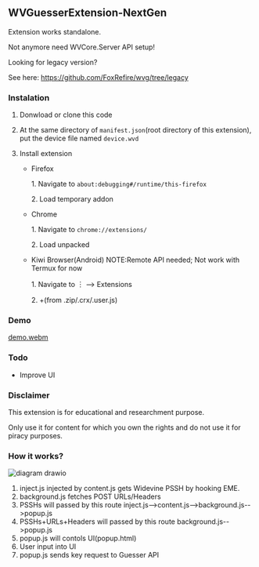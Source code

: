 ## WVGuesserExtension-NextGen
Extension works standalone.

Not anymore need WVCore.Server API setup!

Looking for legacy version?

See here: https://github.com/FoxRefire/wvg/tree/legacy

### Instalation

1. Donwload or clone this code
2. At the same directory of `manifest.json`(root directory of this extension), put the device file named `device.wvd`
3. Install extension
   
   * Firefox
     
     1\. Navigate to `about:debugging#/runtime/this-firefox`
     
     2\. Load temporary addon
   
   * Chrome

     1\. Navigate to `chrome://extensions/`

     2\. Load unpacked

   * Kiwi Browser(Android) NOTE:Remote API needed; Not work with Termux for now

     1\. Navigate to ︙ --> Extensions

     2\. \+(from .zip/.crx/.user.js)

### Demo
[demo.webm](https://github.com/FoxRefire/wvg/assets/155989196/f2f41e88-1fc5-4954-89d4-3dc4552258e2)


### Todo

* Improve UI

### Disclaimer

This extension is for educational and researchment purpose.

Only use it for content for which you own the rights and do not use it for piracy purposes.

### How it works?

![diagram drawio](https://github.com/FoxRefire/wvg/assets/155989196/d1196125-ab07-4f5a-baed-c60d8c47bceb)
1. inject.js injected by content.js gets Widevine PSSH by hooking EME.
2. background.js fetches POST URLs/Headers
3. PSSHs will passed by this route inject.js-->content.js-->background.js-->popup.js
4. PSSHs+URLs+Headers will passed by this route background.js-->popup.js
5. popup.js will contols UI(popup.html)
6. User input into UI
7. popup.js sends key request to Guesser API
